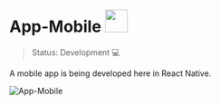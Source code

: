 # App-Mobile <img style="width: 40px;" src="https://github.com/sammsts/App-Mobile/assets/100657343/4f30c3ad-a3db-4bc9-b7e6-ab2668659477" />

> Status: Development 💻

A mobile app is being developed here in React Native.

![App-Mobile](https://github.com/sammsts/App-Mobile/assets/100657343/a8b0b93b-e22a-4c89-beea-a8a535152dd1)
